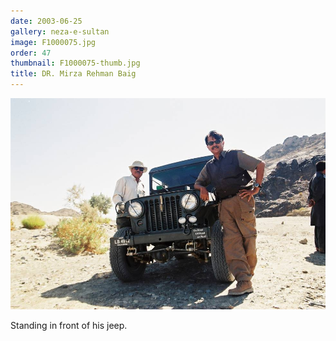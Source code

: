 ```yaml
---
date: 2003-06-25
gallery: neza-e-sultan
image: F1000075.jpg
order: 47
thumbnail: F1000075-thumb.jpg
title: DR. Mirza Rehman Baig
---
```


![DR. Mirza Rehman Baig](./F1000075.jpg)

Standing in front of his jeep.